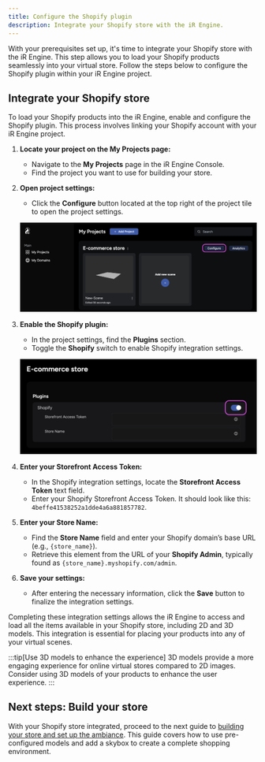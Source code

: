 ```yaml
---
title: Configure the Shopify plugin
description: Integrate your Shopify store with the iR Engine.
---
```


With your prerequisites set up, it's time to integrate your Shopify store with the iR Engine. This step allows you to load your Shopify products seamlessly into your virtual store. Follow the steps below to configure the Shopify plugin within your iR Engine project.

## Integrate your Shopify store

To load your Shopify products into the iR Engine, enable and configure the Shopify plugin. This process involves linking your Shopify account with your iR Engine project.

1. **Locate your project on the My Projects page:**
    - Navigate to the **My Projects** page in the iR Engine Console.
    - Find the project you want to use for building your store.
2. **Open project settings:**
    - Click the **Configure** button located at the top right of the project tile to open the project settings.

    ![Location of the Configure button in Console](../../../../assets/images/tutorials-and-examples/build-an-ecommerce-store-with-shopify-integration/configure-the-shopify-plugin/configure-button-console.png)

3. **Enable the Shopify plugin:**
    - In the project settings, find the **Plugins** section.
    - Toggle the **Shopify** switch to enable Shopify integration settings.

    ![Shopify integration toggle enabled](../../../../assets/images/tutorials-and-examples/build-an-ecommerce-store-with-shopify-integration/configure-the-shopify-plugin/shopify-integration-toggle.png)

4. **Enter your Storefront Access Token:**
    - In the Shopify integration settings, locate the **Storefront Access Token** text field.
    - Enter your Shopify Storefront Access Token. It should look like this: `4beffe41538252a1dde4a6a881857782`.

5. **Enter your Store Name:**
    - Find the **Store Name** field and enter your Shopify domain’s base URL (e.g., `{store_name}`).
    - Retrieve this element from the URL of your **Shopify Admin**, typically found as `{store_name}.myshopify.com/admin`.

6. **Save your settings:**
    - After entering the necessary information, click the **Save** button to finalize the integration settings.

Completing these integration settings allows the iR Engine to access and load all the items available in your Shopify store, including 2D and 3D models. This integration is essential for placing your products into any of your virtual scenes.

:::tip[Use 3D models to enhance the experience]
3D models provide a more engaging experience for online virtual stores compared to 2D images. Consider using 3D models of your products to enhance the user experience.
:::

## Next steps: Build your store

With your Shopify store integrated, proceed to the next guide to [building your store and set up the ambiance](/tutorials-and-examples/build-an-ecommerce-store/build-your-store-templates-and-ambiance). This guide covers how to use pre-configured models and add a skybox to create a complete shopping environment.
